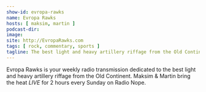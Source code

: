 ```yaml
---
show-id: evropa-rawks
name: Evropa Rawks
hosts: [ maksim, martin ]
podcast-dir:
image:
site: http://EvropaRawks.com
tags: [ rock, commentary, sports ]
tagline: The best light and heavy artillery riffage from the Old Continent
---
```


Evropa Rawks is your weekly radio transmission dedicated to the best light and heavy artillery riffage from the Old Continent. Maksim & Martin bring the heat *LIVE* for 2 hours every Sunday on Radio Nope.
